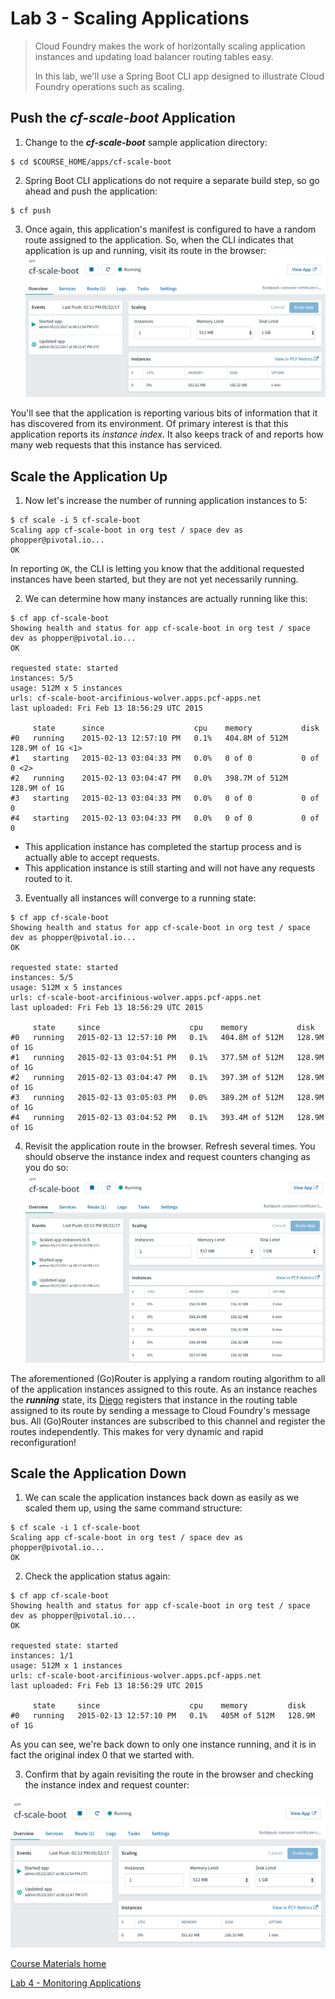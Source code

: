 # Lab 3 - Scaling Applications

> Cloud Foundry makes the work of horizontally scaling application instances and updating load balancer routing tables easy.
> 
> In this lab, we'll use a Spring Boot CLI app designed to illustrate Cloud Foundry operations such as scaling.

## Push the **_cf-scale-boot_** Application

1. Change to the **_cf-scale-boot_** sample application directory:
```
$ cd $COURSE_HOME/apps/cf-scale-boot
```

2. Spring Boot CLI applications do not require a separate build step, so go ahead and push the application:
```
$ cf push
```

3. Once again, this application's manifest is configured to have a random route assigned to the application. So, when the CLI indicates that application is up and running, visit its route in the browser:
![](../../Common/images/cf-scale-boot-initial.png)

You'll see that the application is reporting various bits of information that it has discovered from its environment.
Of primary interest is that this application reports its _instance index_.
It also keeps track of and reports how many web requests that this instance has serviced.

## Scale the Application Up

1. Now let's increase the number of running application instances to 5:
```
$ cf scale -i 5 cf-scale-boot
Scaling app cf-scale-boot in org test / space dev as phopper@pivotal.io...
OK
```

In reporting `OK`, the CLI is letting you know that the additional requested instances have been started, but they are not yet necessarily running.

2. We can determine how many instances are actually running like this:
```
$ cf app cf-scale-boot
Showing health and status for app cf-scale-boot in org test / space dev as phopper@pivotal.io...
OK

requested state: started
instances: 5/5
usage: 512M x 5 instances
urls: cf-scale-boot-arcifinious-wolver.apps.pcf-apps.net
last uploaded: Fri Feb 13 18:56:29 UTC 2015

     state      since                    cpu    memory           disk
#0   running    2015-02-13 12:57:10 PM   0.1%   404.8M of 512M   128.9M of 1G <1>
#1   starting   2015-02-13 03:04:33 PM   0.0%   0 of 0           0 of 0 <2>
#2   running    2015-02-13 03:04:47 PM   0.0%   398.7M of 512M   128.9M of 1G
#3   starting   2015-02-13 03:04:33 PM   0.0%   0 of 0           0 of 0
#4   starting   2015-02-13 03:04:33 PM   0.0%   0 of 0           0 of 0
```

   * This application instance has completed the startup process and is actually able to accept requests.
   * This application instance is still starting and will not have any requests routed to it.

3. Eventually all instances will converge to a running state:
```
$ cf app cf-scale-boot
Showing health and status for app cf-scale-boot in org test / space dev as phopper@pivotal.io...
OK

requested state: started
instances: 5/5
usage: 512M x 5 instances
urls: cf-scale-boot-arcifinious-wolver.apps.pcf-apps.net
last uploaded: Fri Feb 13 18:56:29 UTC 2015

     state     since                    cpu    memory           disk
#0   running   2015-02-13 12:57:10 PM   0.1%   404.8M of 512M   128.9M of 1G
#1   running   2015-02-13 03:04:51 PM   0.1%   377.5M of 512M   128.9M of 1G
#2   running   2015-02-13 03:04:47 PM   0.1%   397.3M of 512M   128.9M of 1G
#3   running   2015-02-13 03:05:03 PM   0.0%   389.2M of 512M   128.9M of 1G
#4   running   2015-02-13 03:04:52 PM   0.1%   393.4M of 512M   128.9M of 1G
```

4. Revisit the application route in the browser.
Refresh several times.
You should observe the instance index and request counters changing as you do so:
![](../../Common/images/cf-scale-boot-scaled.png)

The aforementioned (Go)Router is applying a random routing algorithm to all of the application instances assigned to this route. As an instance reaches the **_running_** state, its [Diego](https://docs.cloudfoundry.org/concepts/diego/diego-architecture.html) registers that instance in the routing table assigned to its route by sending a message to Cloud Foundry's message bus. All (Go)Router instances are subscribed to this channel and register the routes independently. This makes for very dynamic and rapid reconfiguration!

## Scale the Application Down

1. We can scale the application instances back down as easily as we scaled them up, using the same command structure:
```
$ cf scale -i 1 cf-scale-boot
Scaling app cf-scale-boot in org test / space dev as phopper@pivotal.io...
OK
```

2. Check the application status again:
```
$ cf app cf-scale-boot
Showing health and status for app cf-scale-boot in org test / space dev as phopper@pivotal.io...
OK

requested state: started
instances: 1/1
usage: 512M x 1 instances
urls: cf-scale-boot-arcifinious-wolver.apps.pcf-apps.net
last uploaded: Fri Feb 13 18:56:29 UTC 2015

     state     since                    cpu    memory         disk
#0   running   2015-02-13 12:57:10 PM   0.1%   405M of 512M   128.9M of 1G
```

As you can see, we're back down to only one instance running, and it is in fact the original index 0 that we started with.

3. Confirm that by again revisiting the route in the browser and checking the instance index and request counter:

![](../../Common/images/cf-scale-boot-initial.png)

[Course Materials home](README.md#course-materials)

[Lab 4 - Monitoring Applications](../lab04_spring_boot/README.md)